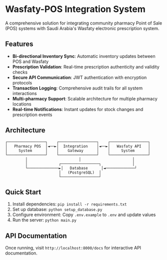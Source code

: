 # Wasfaty-POS Integration System

A comprehensive solution for integrating community pharmacy Point of Sale (POS) systems with Saudi Arabia's Wasfaty electronic prescription system.

## Features

- **Bi-directional Inventory Sync**: Automatic inventory updates between POS and Wasfaty
- **Prescription Validation**: Real-time prescription authenticity and validity checks
- **Secure API Communication**: JWT authentication with encryption protocols
- **Transaction Logging**: Comprehensive audit trails for all system interactions
- **Multi-pharmacy Support**: Scalable architecture for multiple pharmacy locations
- **Real-time Notifications**: Instant updates for stock changes and prescription events

## Architecture

```
┌─────────────────┐    ┌─────────────────┐    ┌─────────────────┐
│   Pharmacy POS  │◄──►│  Integration    │◄──►│   Wasfaty API   │
│     System      │    │    Gateway      │    │     System      │
└─────────────────┘    └─────────────────┘    └─────────────────┘
         │                       │                       │
         │              ┌─────────────────┐              │
         └──────────────►│   Database      │◄─────────────┘
                        │   (PostgreSQL)  │
                        └─────────────────┘
```

## Quick Start

1. Install dependencies: `pip install -r requirements.txt`
2. Set up database: `python setup_database.py`
3. Configure environment: Copy `.env.example` to `.env` and update values
4. Run the server: `python main.py`

## API Documentation

Once running, visit `http://localhost:8000/docs` for interactive API documentation.
